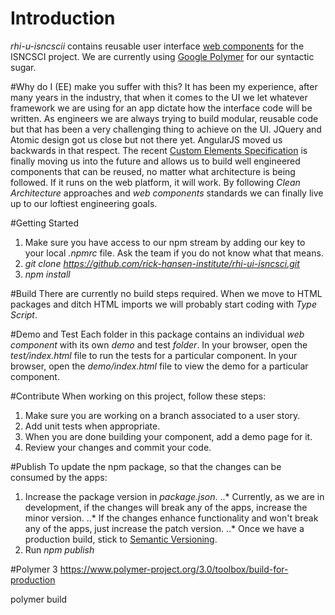 # Introduction 
*rhi-u-isncscii* contains reusable user interface [web components](https://www.webcomponents.org/introduction) for the ISNCSCI project.
We are currently using [Google Polymer](https://www.polymer-project.org/) for our syntactic sugar.

#Why do I (EE) make you suffer with this?
It has been my experience, after many years in the industry, that when it comes to the UI we let whatever framework we are using for an app dictate how the interface code will be written.
As engineers we are always trying to build modular, reusable code but that has been a very challenging thing to achieve on the UI.
JQuery and Atomic design got us close but not there yet.  AngularJS moved us backwards in that respect.
The recent [Custom Elements Specification](https://w3c.github.io/webcomponents/spec/custom/) is finally moving us into the future and allows us to build well engineered components that can be reused, no matter what architecture is being followed.
If it runs on the web platform, it will work.
By following *Clean Architecture* approaches and *web components* standards we can finally live up to our loftiest engineering goals.

#Getting Started
1. Make sure you have access to our npm stream by adding our key to your local *.npmrc* file.  Ask the team if you do not know what that means.
2. *git clone https://github.com/rick-hansen-institute/rhi-ui-isncsci.git*
3. *npm install*

#Build
There are currently no build steps required. When we move to HTML packages and ditch HTML imports we will probably start coding with *Type Script*.

#Demo and Test
Each folder in this package contains an individual *web component* with its own *demo* and test *folder*.
In your browser, open the *test/index.html* file to run the tests for a particular component.
In your browser, open the *demo/index.html* file to view the demo for a particular component.

#Contribute
When working on this project, follow these steps:
1. Make sure you are working on a branch associated to a user story.
2. Add unit tests when appropriate.
3. When you are done building your component, add a demo page for it.
4. Review your changes and commit your code.

#Publish
To update the npm package, so that the changes can be consumed by the apps:
1. Increase the package version in *package.json*.
..* Currently, as we are in development, if the changes will break any of the apps, increase the minor version.
..* If the changes enhance functionality and won't break any of the apps, just increase the patch version.
..* Once we have a production build, stick to [Semantic Versioning](http://semver.org/).
2. Run *npm publish*

#Polymer 3
https://www.polymer-project.org/3.0/toolbox/build-for-production

polymer build